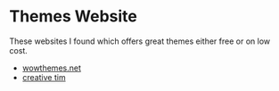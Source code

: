 # Themes Website

These websites I found which offers great themes either free or on low cost.  

- [wowthemes.net](https://www.wowthemes.net/)
- [creative tim](https://www.creative-tim.com/)
